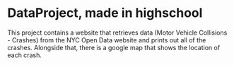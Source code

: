 # DataProject, made in highschool
This project contains a website that retrieves data (Motor Vehicle Collisions - Crashes) from the NYC Open Data website and prints out all of the crashes. Alongside that, there is a google map that shows the location of each crash.

